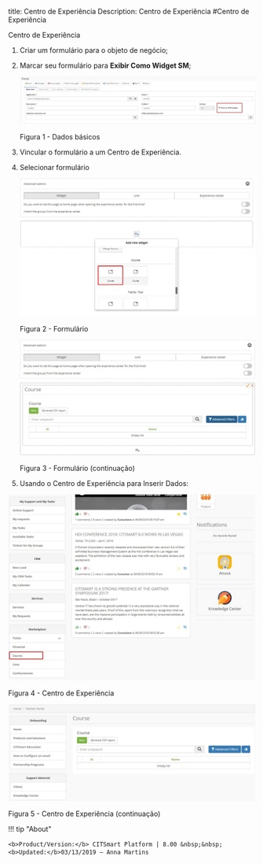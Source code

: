 title: Centro de Experiência
Description: Centro de Experiência
#Centro de Experiência

Centro de Experiência

1.  Criar um formulário para o objeto de negócio;

2.  Marcar seu formulário para **Exibir Como Widget SM**;

    ![basic](images/neuro-sm-5.jpg)

    Figura 1 - Dados básicos

3.  Vincular o formulário a um Centro de Experiência.

4.  Selecionar formulário

    ![basic](images/neuro-sm-6.png)

    Figura 2 - Formulário

    ![basic](images/neuro-sm-7.png)

    Figura 3 - Formulário (continuação)

5.  Usando o Centro de Experiência para Inserir Dados:

![basic](images/neuro-sm-8.png)

Figura 4 - Centro de Experiência


![basic](images/neuro-sm-9.png)

Figura 5 - Centro de Experiência (continuação)


!!! tip "About"

    <b>Product/Version:</b> CITSmart Platform | 8.00 &nbsp;&nbsp;
    <b>Updated:</b>03/13/2019 – Anna Martins
